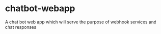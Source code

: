 # chatbot-webapp
A chat bot web app which will serve the purpose of webhook services and chat responses
